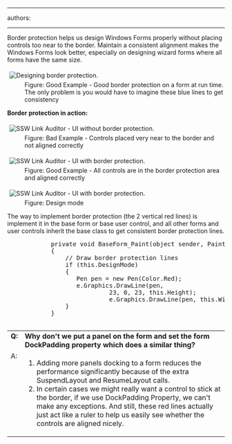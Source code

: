 

---
authors:

---




<span class='intro'> <p>Border protection helps us design Windows Forms properly without placing
 controls too near to the border. Maintain a consistent alignment makes 
the Windows Forms look better, especially on designing wizard forms 
where all forms have the same size.</p> </span>

<dl class="goodImage"><dt>
      <img src="http&#58;//www.ssw.com.au/ssw/Standards/Rules/Images/BorderProtectionExample.gif" alt="Designing border protection." style="margin&#58;5px;" />
   </dt><dd>Figure&#58; Good Example - Good border protection on a form at run time. The only problem is you would have to imagine these blue lines to get consistency</dd></dl><p>
   <strong>Border protection in action&#58;</strong></p><dl class="badImage"><dt>
      <img src="http&#58;//www.ssw.com.au/ssw/Standards/Rules/Images/BorderProtectionBad.gif" alt="SSW Link Auditor - UI without border protection." style="margin&#58;5px;" />
   </dt><dd>Figure&#58; Bad Example - Controls placed very near to the border and not aligned correctly</dd></dl><dl class="goodImage"><dt>
      <img src="http&#58;//www.ssw.com.au/ssw/Standards/Rules/Images/BorderProtectionGood.gif" alt="SSW Link Auditor - UI with border protection." style="margin&#58;5px;" />
   </dt><dd>Figure&#58; Good Example - All controls are in the border protection area and aligned correctly</dd></dl><dl class="image"><dt>
      <img src="http&#58;//www.ssw.com.au/ssw/Standards/Rules/Images/BorderProtectionDesign.gif" alt="SSW Link Auditor - UI with border protection." style="margin&#58;5px;" />
   </dt><dd>Figure&#58; Design mode</dd></dl><p>The way to implement border protection (the 2 vertical red lines) is implement it in the base form or base user control, and all other forms and user controls inherit the base class to get consistent border protection lines.</p><dl class="code"><dt><pre>            private void BaseForm_Paint(object sender, PaintEventArgs e)
            &#123;
                // Draw border protection lines 
                if (this.DesignMode) 
                &#123; 
                   Pen pen = new Pen(Color.Red); 
                   e.Graphics.DrawLine(pen,
                            23, 0, 23, this.Height); 
                            e.Graphics.DrawLine(pen, this.Width - 23, 0, this.Width - 23, this.Height); 
                &#125; 
            &#125;
            </pre></dt></dl><table class="clsSSWTable"><tbody><tr><td valign="top">
            <strong>Q&#58;</strong></td><td>
            <strong>Why don't we put a panel on the form and set the form DockPadding property which does a similar thing?</strong></td></tr><tr><td valign="top">A&#58;</td><td><ol><li>Adding more panels docking to a form reduces the performance significantly because of the extra SuspendLayout and ResumeLayout calls.</li><li>In certain cases we might really want a control to stick at the border, if we use DockPadding Property, we can't make any exceptions. And still, these red lines actually just act like a ruler to help us easily see whether the controls are aligned nicely.</li></ol></td></tr></tbody></table>


